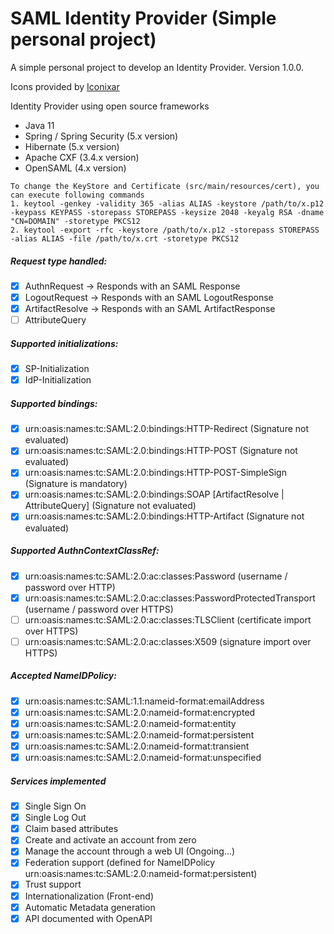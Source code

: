 # SAML Identity Provider (Simple personal project)
A simple personal project to develop an Identity Provider. Version 1.0.0.  
  
Icons provided by [Iconixar](https://www.iconfinder.com/Iconixar)  
  
Identity Provider using open source frameworks
- Java 11
- Spring / Spring Security (5.x version)
- Hibernate (5.x version)
- Apache CXF (3.4.x version)
- OpenSAML (4.x version)

```
To change the KeyStore and Certificate (src/main/resources/cert), you can execute following commands  
1. keytool -genkey -validity 365 -alias ALIAS -keystore /path/to/x.p12 -keypass KEYPASS -storepass STOREPASS -keysize 2048 -keyalg RSA -dname "CN=DOMAIN" -storetype PKCS12
2. keytool -export -rfc -keystore /path/to/x.p12 -storepass STOREPASS -alias ALIAS -file /path/to/x.crt -storetype PKCS12
```

##### Request type handled:
- [x] AuthnRequest -> Responds with an SAML Response
- [x] LogoutRequest -> Responds with an SAML LogoutResponse
- [x] ArtifactResolve -> Responds with an SAML ArtifactResponse
- [ ] AttributeQuery

##### Supported initializations: 
- [x] SP-Initialization
- [x] IdP-Initialization

##### Supported bindings:
- [x] urn:oasis:names:tc:SAML:2.0:bindings:HTTP-Redirect (Signature not evaluated)
- [x] urn:oasis:names:tc:SAML:2.0:bindings:HTTP-POST (Signature not evaluated)
- [x] urn:oasis:names:tc:SAML:2.0:bindings:HTTP-POST-SimpleSign (Signature is mandatory)
- [x] urn:oasis:names:tc:SAML:2.0:bindings:SOAP [ArtifactResolve | AttributeQuery] (Signature not evaluated)
- [x] urn:oasis:names:tc:SAML:2.0:bindings:HTTP-Artifact (Signature not evaluated)

##### Supported AuthnContextClassRef:
- [x] urn:oasis:names:tc:SAML:2.0:ac:classes:Password (username / password over HTTP)
- [x] urn:oasis:names:tc:SAML:2.0:ac:classes:PasswordProtectedTransport (username / password over HTTPS)
- [ ] urn:oasis:names:tc:SAML:2.0:ac:classes:TLSClient (certificate import over HTTPS)
- [ ] urn:oasis:names:tc:SAML:2.0:ac:classes:X509 (signature import over HTTPS)

##### Accepted NameIDPolicy:
- [x] urn:oasis:names:tc:SAML:1.1:nameid-format:emailAddress
- [x] urn:oasis:names:tc:SAML:2.0:nameid-format:encrypted
- [x] urn:oasis:names:tc:SAML:2.0:nameid-format:entity
- [x] urn:oasis:names:tc:SAML:2.0:nameid-format:persistent
- [x] urn:oasis:names:tc:SAML:2.0:nameid-format:transient
- [x] urn:oasis:names:tc:SAML:2.0:nameid-format:unspecified

##### Services implemented
- [x] Single Sign On
- [x] Single Log Out
- [x] Claim based attributes
- [x] Create and activate an account from zero
- [x] Manage the account through a web UI (Ongoing...)
- [x] Federation support (defined for NameIDPolicy urn:oasis:names:tc:SAML:2.0:nameid-format:persistent)
- [x] Trust support
- [x] Internationalization (Front-end)
- [x] Automatic Metadata generation
- [x] API documented with OpenAPI